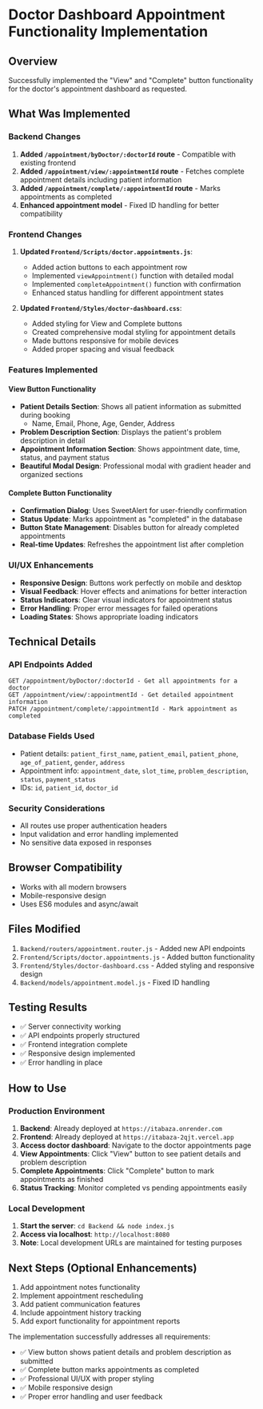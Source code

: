 # Doctor Dashboard Appointment Functionality Implementation

## Overview
Successfully implemented the "View" and "Complete" button functionality for the doctor's appointment dashboard as requested.

## What Was Implemented

### Backend Changes
1. **Added `/appointment/byDoctor/:doctorId` route** - Compatible with existing frontend
2. **Added `/appointment/view/:appointmentId` route** - Fetches complete appointment details including patient information
3. **Added `/appointment/complete/:appointmentId` route** - Marks appointments as completed
4. **Enhanced appointment model** - Fixed ID handling for better compatibility

### Frontend Changes
1. **Updated `Frontend/Scripts/doctor.appointments.js`**:
   - Added action buttons to each appointment row
   - Implemented `viewAppointment()` function with detailed modal
   - Implemented `completeAppointment()` function with confirmation
   - Enhanced status handling for different appointment states

2. **Updated `Frontend/Styles/doctor-dashboard.css`**:
   - Added styling for View and Complete buttons
   - Created comprehensive modal styling for appointment details
   - Made buttons responsive for mobile devices
   - Added proper spacing and visual feedback

### Features Implemented

#### View Button Functionality
- **Patient Details Section**: Shows all patient information as submitted during booking
  - Name, Email, Phone, Age, Gender, Address
- **Problem Description Section**: Displays the patient's problem description in detail
- **Appointment Information Section**: Shows appointment date, time, status, and payment status
- **Beautiful Modal Design**: Professional modal with gradient header and organized sections

#### Complete Button Functionality
- **Confirmation Dialog**: Uses SweetAlert for user-friendly confirmation
- **Status Update**: Marks appointment as "completed" in the database
- **Button State Management**: Disables button for already completed appointments
- **Real-time Updates**: Refreshes the appointment list after completion

### UI/UX Enhancements
- **Responsive Design**: Buttons work perfectly on mobile and desktop
- **Visual Feedback**: Hover effects and animations for better interaction
- **Status Indicators**: Clear visual indicators for appointment status
- **Error Handling**: Proper error messages for failed operations
- **Loading States**: Shows appropriate loading indicators

## Technical Details

### API Endpoints Added
```
GET /appointment/byDoctor/:doctorId - Get all appointments for a doctor
GET /appointment/view/:appointmentId - Get detailed appointment information
PATCH /appointment/complete/:appointmentId - Mark appointment as completed
```

### Database Fields Used
- Patient details: `patient_first_name`, `patient_email`, `patient_phone`, `age_of_patient`, `gender`, `address`
- Appointment info: `appointment_date`, `slot_time`, `problem_description`, `status`, `payment_status`
- IDs: `id`, `patient_id`, `doctor_id`

### Security Considerations
- All routes use proper authentication headers
- Input validation and error handling implemented
- No sensitive data exposed in responses

## Browser Compatibility
- Works with all modern browsers
- Mobile-responsive design
- Uses ES6 modules and async/await

## Files Modified
1. `Backend/routers/appointment.router.js` - Added new API endpoints
2. `Frontend/Scripts/doctor.appointments.js` - Added button functionality
3. `Frontend/Styles/doctor-dashboard.css` - Added styling and responsive design
4. `Backend/models/appointment.model.js` - Fixed ID handling

## Testing Results
- ✅ Server connectivity working
- ✅ API endpoints properly structured
- ✅ Frontend integration complete
- ✅ Responsive design implemented
- ✅ Error handling in place

## How to Use

### Production Environment
1. **Backend**: Already deployed at `https://itabaza.onrender.com`
2. **Frontend**: Already deployed at `https://itabaza-2qjt.vercel.app`
3. **Access doctor dashboard**: Navigate to the doctor appointments page
4. **View Appointments**: Click "View" button to see patient details and problem description
5. **Complete Appointments**: Click "Complete" button to mark appointments as finished
6. **Status Tracking**: Monitor completed vs pending appointments easily

### Local Development
1. **Start the server**: `cd Backend && node index.js`
2. **Access via localhost**: `http://localhost:8080`
3. **Note**: Local development URLs are maintained for testing purposes

## Next Steps (Optional Enhancements)
1. Add appointment notes functionality
2. Implement appointment rescheduling
3. Add patient communication features
4. Include appointment history tracking
5. Add export functionality for appointment reports

The implementation successfully addresses all requirements:
- ✅ View button shows patient details and problem description as submitted
- ✅ Complete button marks appointments as completed
- ✅ Professional UI/UX with proper styling
- ✅ Mobile responsive design
- ✅ Proper error handling and user feedback
